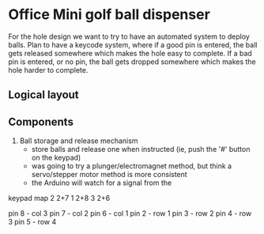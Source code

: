 # Office Mini golf ball dispenser
For the hole design we want to try to have an automated system to deploy balls.
Plan to have a keycode system, where if a good pin is entered, the ball gets released somewhere
which makes the hole easy to complete. If a bad pin is entered, or no pin, 
the ball gets dropped somewhere which makes the hole harder to complete.

## Logical layout

## Components
1. Ball storage and release mechanism
    * store balls and release one when instructed (ie, push the '#' button on the keypad)
    * was going to try a plunger/electromagnet method, but think a servo/stepper motor method is more consistent
    * the Arduino will watch for a signal from the 


keypad map
2 2+7
1 2+8
3 2+6

pin 8 - col 3
pin 7 - col 2
pin 6 - col 1
pin 2 - row 1
pin 3 - row 2
pin 4 - row 3
pin 5 - row 4





